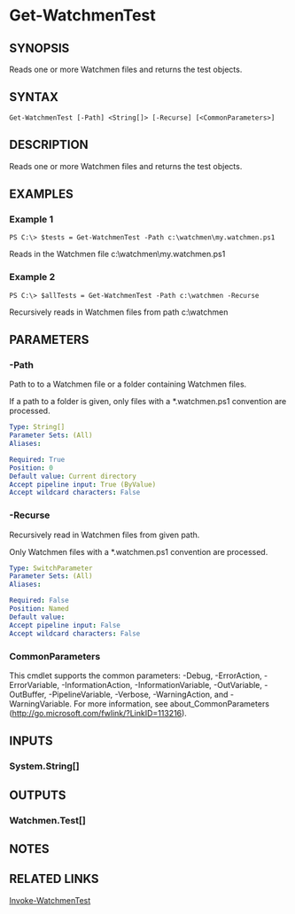 ﻿---
external help file: Watchmen-help.xml
online version: https://github.com/devblackops/watchmen/blob/master/docs/functions/Get-WatchmenTest.md
schema: 2.0.0
---

# Get-WatchmenTest
## SYNOPSIS
Reads one or more Watchmen files and returns the test objects.
## SYNTAX

```
Get-WatchmenTest [-Path] <String[]> [-Recurse] [<CommonParameters>]
```

## DESCRIPTION
Reads one or more Watchmen files and returns the test objects.
## EXAMPLES

### Example 1
```
PS C:\> $tests = Get-WatchmenTest -Path c:\watchmen\my.watchmen.ps1
```

Reads in the Watchmen file c:\watchmen\my.watchmen.ps1
### Example 2
```
PS C:\> $allTests = Get-WatchmenTest -Path c:\watchmen -Recurse
```

Recursively reads in Watchmen files from path c:\watchmen
## PARAMETERS

### -Path
Path to to a Watchmen file or a folder containing Watchmen files.

If a path to a folder is given, only files with a *.watchmen.ps1 convention are processed. 

```yaml
Type: String[]
Parameter Sets: (All)
Aliases: 

Required: True
Position: 0
Default value: Current directory
Accept pipeline input: True (ByValue)
Accept wildcard characters: False
```

### -Recurse
Recursively read in Watchmen files from given path.

Only Watchmen files with a *.watchmen.ps1 convention are processed.

```yaml
Type: SwitchParameter
Parameter Sets: (All)
Aliases: 

Required: False
Position: Named
Default value: 
Accept pipeline input: False
Accept wildcard characters: False
```

### CommonParameters
This cmdlet supports the common parameters: -Debug, -ErrorAction, -ErrorVariable, -InformationAction, -InformationVariable, -OutVariable, -OutBuffer, -PipelineVariable, -Verbose, -WarningAction, and -WarningVariable. For more information, see about_CommonParameters (http://go.microsoft.com/fwlink/?LinkID=113216).
## INPUTS

### System.String[]

## OUTPUTS

### Watchmen.Test[]

## NOTES

## RELATED LINKS

[Invoke-WatchmenTest]()
